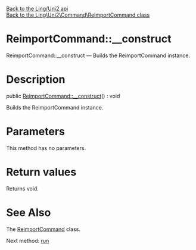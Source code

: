 [Back to the Ling/Uni2 api](https://github.com/lingtalfi/Uni2/blob/master/doc/api/Ling/Uni2.md)<br>
[Back to the Ling\Uni2\Command\ReimportCommand class](https://github.com/lingtalfi/Uni2/blob/master/doc/api/Ling/Uni2/Command/ReimportCommand.md)


ReimportCommand::__construct
================



ReimportCommand::__construct — Builds the ReimportCommand instance.




Description
================


public [ReimportCommand::__construct](https://github.com/lingtalfi/Uni2/blob/master/doc/api/Ling/Uni2/Command/ReimportCommand/__construct.md)() : void




Builds the ReimportCommand instance.




Parameters
================

This method has no parameters.


Return values
================

Returns void.








See Also
================

The [ReimportCommand](https://github.com/lingtalfi/Uni2/blob/master/doc/api/Ling/Uni2/Command/ReimportCommand.md) class.

Next method: [run](https://github.com/lingtalfi/Uni2/blob/master/doc/api/Ling/Uni2/Command/ReimportCommand/run.md)<br>

